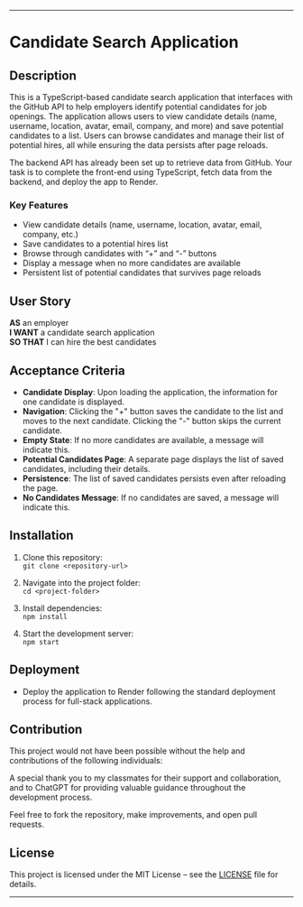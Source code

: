 
---

# Candidate Search Application

## Description

This is a TypeScript-based candidate search application that interfaces with the GitHub API to help employers identify potential candidates for job openings. The application allows users to view candidate details (name, username, location, avatar, email, company, and more) and save potential candidates to a list. Users can browse candidates and manage their list of potential hires, all while ensuring the data persists after page reloads.

The backend API has already been set up to retrieve data from GitHub. Your task is to complete the front-end using TypeScript, fetch data from the backend, and deploy the app to Render.

### Key Features

- View candidate details (name, username, location, avatar, email, company, etc.)
- Save candidates to a potential hires list
- Browse through candidates with “+” and “-” buttons
- Display a message when no more candidates are available
- Persistent list of potential candidates that survives page reloads

## User Story

**AS** an employer  
**I WANT** a candidate search application  
**SO THAT** I can hire the best candidates

## Acceptance Criteria

- **Candidate Display**: Upon loading the application, the information for one candidate is displayed.
- **Navigation**: Clicking the "+" button saves the candidate to the list and moves to the next candidate. Clicking the "-" button skips the current candidate.
- **Empty State**: If no more candidates are available, a message will indicate this.
- **Potential Candidates Page**: A separate page displays the list of saved candidates, including their details.
- **Persistence**: The list of saved candidates persists even after reloading the page.
- **No Candidates Message**: If no candidates are saved, a message will indicate this.

## Installation

1. Clone this repository:  
   `git clone <repository-url>`
   
2. Navigate into the project folder:  
   `cd <project-folder>`

3. Install dependencies:  
   `npm install`

4. Start the development server:  
   `npm start`

## Deployment

- Deploy the application to Render following the standard deployment process for full-stack applications.

## Contribution

This project would not have been possible without the help and contributions of the following individuals:

A special thank you to my classmates for their support and collaboration, and to ChatGPT for providing valuable guidance throughout the development process.

Feel free to fork the repository, make improvements, and open pull requests.

## License

This project is licensed under the MIT License – see the [LICENSE](LICENSE) file for details.

---

